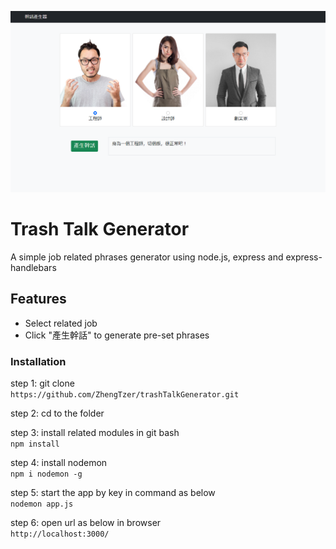 ![landing page](https://raw.githubusercontent.com/ZhengTzer/trashTalkGenerator/master/public/img/trashTalkGenerator.png)

# Trash Talk Generator
A simple job related phrases generator using node.js, express and express-handlebars

## Features
- Select related job
- Click "產生幹話" to generate pre-set phrases

### Installation
step 1: git clone  
```https://github.com/ZhengTzer/trashTalkGenerator.git```  

step 2: cd to the folder  

step 3: install related modules in git bash  
```npm install```  

step 4: install nodemon  
```npm i nodemon -g```  

step 5: start the app by key in command as below  
```nodemon app.js```  

step 6: open url as below in browser  
```http://localhost:3000/```
